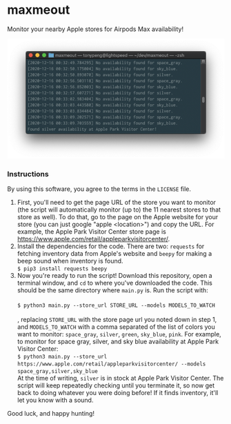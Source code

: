 # maxmeout
Monitor your nearby Apple stores for Airpods Max availability!

<p align="center">
  <img src="https://github.com/tonypeng/maxmeout/raw/main/assets/running_screenshot.png" />
</p>

### Instructions
By using this software, you agree to the terms in the `LICENSE` file.
1. First, you'll need to get the page URL of the store you want to monitor (the script will automatically monitor (up to) the 11 nearest stores to that store as well). To do that, go to the page on the Apple website for your store (you can just google "apple \<location\>") and copy the URL. For example, the Apple Park Visitor Center store page is https://www.apple.com/retail/appleparkvisitorcenter/.
2. Install the dependencies for the code. There are two: `requests` for fetching inventory data from Apple's website and `beepy` for making a beep sound when inventory is found.<br>`$ pip3 install requests beepy`
3. Now you're ready to run the script! Download this repository, open a terminal window, and `cd` to where you've downloaded the code. This should be the same directory where `main.py` is. Run the script with:<br><br>```$ python3 main.py --store_url STORE_URL --models MODELS_TO_WATCH```<br><br>, replacing `STORE_URL` with the store page url you noted down in step 1, and `MODELS_TO_WATCH` with a comma separated of the list of colors you want to monitor: `space_gray`, `silver`, `green`, `sky_blue`, `pink`. For example, to monitor for space gray, silver, and sky blue availability at Apple Park Visitor Center:<br>`$ python3 main.py --store_url https://www.apple.com/retail/appleparkvisitorcenter/ --models space_gray,silver,sky_blue`<br>At the time of writing, `silver` is in stock at Apple Park Visitor Center. The script will keep repeatedly checking until you terminate it, so now get back to doing whatever you were doing before! If it finds inventory, it'll let you know with a sound.

Good luck, and happy hunting!
